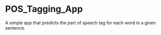 # POS_Tagging_App
A simple app that predicts the part of speech tag for each word in a given sentence.

